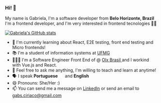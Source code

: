 ### Hi! 👋
My name is Gabriela, I'm a software developer from <b> Belo Horizonte, Brazil</b> <br/>
I'm a frontend developer, and I'm very interested in frontend tecnologies 👩‍💻

[![Gabriela's GitHub stats](https://github-readme-stats.vercel.app/api?username=gabrielaciriaco&theme=nightowl&show_icons=true)](https://github.com/gabrielaciriaco)

- 🌱 I'm currently learning about React, E2E testing, front end testing and Micro frontends!
- 📚 I'm a student of information systems at <a href="ufmg.br" target="_blank"> UFMG </a>
- 👨🏻‍💻 I'm a Software Engineer Front End of @ <a href="olx.com.br" targe="_blank"> Olx Brasil </a> and I workind with Vue.js and React.
- 💬 Feel free to ask me anything, I'm willing to teach and learn at anytime!
- 🗣 I speak **Portuguese** <img src="https://img.icons8.com/color/48/000000/brazil-circular.png" width="16"/> and **English** <img src="https://www.svgrepo.com/show/110211/united-kingdom.svg" width="13"/>
- 😄 Pronouns: She/Her :)
- 📫 You can send me a message on <a href="www.linkedin.com/in/gabriela-ciríaco/" target="_blank">LinkedIn</a> or send an email to <a href="mailto:gabs.ciriaco@gmail.com" target="_blank">gabs.ciriaco@gmail.com</a>
